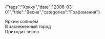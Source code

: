 {"tags":"Хокку","date":"2006-03-01","title":"Весна","categories":"Графомания"}

Ярким солнцем  
В заснеженный город  
Приходит весна
